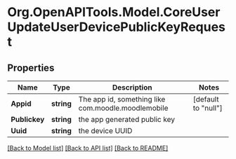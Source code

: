 # Org.OpenAPITools.Model.CoreUserUpdateUserDevicePublicKeyRequest

## Properties

Name | Type | Description | Notes
------------ | ------------- | ------------- | -------------
**Appid** | **string** | The app id, something like com.moodle.moodlemobile | [default to "null"]
**Publickey** | **string** | the app generated public key | 
**Uuid** | **string** | the device UUID | 

[[Back to Model list]](../README.md#documentation-for-models) [[Back to API list]](../README.md#documentation-for-api-endpoints) [[Back to README]](../README.md)

